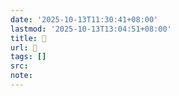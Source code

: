 ```yaml
---
date: '2025-10-13T11:30:41+08:00'
lastmod: '2025-10-13T13:04:51+08:00'
title: 󰦱
url: 󰦱
tags: []
src:
note:
---
```

